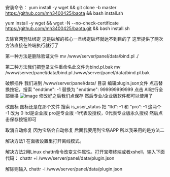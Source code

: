 安装命令：
yum install -y wget && git clone -b master https://github.com/mh3400425/baota && bash install.sh

yum install -y wget && wget -N --no-check-certificate https://github.com/mh3400425/baota.git && bash install.sh

去除官网登陆绑定
这是破解的核心一旦绑定破坏就达不到目的了
这里提供了两次方法直接在终端执行就行了

第一种方法是删除验证文件
mv /www/server/panel/data/bind.pl ./

第二种方法我们把登录文件重命名此文件为bind.pl.bak
mv /www/server/panel/data/bind.pl /www/server/panel/data/bind.pl.bak

破解插件
我们进到 /www/server/panel/data/ 目录
编辑plugin.json文件
点击替换按钮，搜索
"endtime": -1
替换为
"endtime": 999999999999
点击 All进行全部替换
![image](https://user-images.githubusercontent.com/108580514/177044217-0500df68-ad6c-4184-aff4-66f7304832f9.png)
修改好之后我们点保存 
然后专业/企业版软件都可以使用了

改图标
图标还是在那个文件
搜索
is_user_status
把 “ltd”: -1 和 “pro”: -1 这两个 -1 改为 0
ltd是企业版 pro是专业版
-1代表没授权，0代表专业版永久授权
然后点击保存按钮即可

取消自动修复
因为宝塔会自动修复
后面我要用到宝塔APP 所以我采用的是方法二

解决方法1
在面板设置里打开离线模式。

解决方法2用Linux chattr命令改变文件属性。打开宝塔终端或者xshell，输入下面代码：
chattr +i /www/server/panel/data/plugin.json

解除则输入
chattr -i /www/server/panel/data/plugin.json
